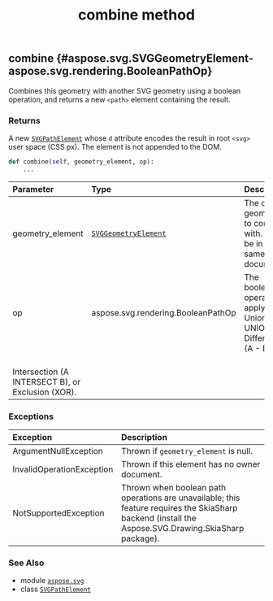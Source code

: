 ﻿---
title: combine method
second_title: Aspose.SVG for Python via .NET API References
description: 
type: docs
weight: 60
url: /python-net/aspose.svg/svgpathelement/combine/
is_root: false
---

## combine {#aspose.svg.SVGGeometryElement-aspose.svg.rendering.BooleanPathOp}

Combines this geometry with another SVG geometry using a boolean operation,
and returns a new `<path>` element containing the result.


### Returns 


A new [`SVGPathElement`](/svg/python-net/aspose.svg/svgpathelement) whose `d` attribute encodes the result
in root `<svg>` user space (CSS px). The element is not appended to the DOM.


```python
def combine(self, geometry_element, op):
    ...
```


| Parameter | Type | Description |
| :- | :- | :- |
| geometry_element | [`SVGGeometryElement`](/svg/python-net/aspose.svg/svggeometryelement) | The other geometry to combine with. Must be in the same document. |
| op | aspose.svg.rendering.BooleanPathOp | The boolean operator to apply: Union (A UNION B), Difference (A - B),<br/>Intersection (A INTERSECT B), or Exclusion (XOR). |
### Exceptions
| Exception | Description |
| :- | :- |
| ArgumentNullException | Thrown if `geometry_element` is null. |
| InvalidOperationException | Thrown if this element has no owner document. |
| NotSupportedException | Thrown when boolean path operations are unavailable; this feature requires the SkiaSharp backend (install the Aspose.SVG.Drawing.SkiaSharp package). |





### See Also
* module [`aspose.svg`](../../)
* class [`SVGPathElement`](/svg/python-net/aspose.svg/svgpathelement)
